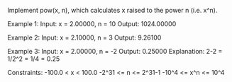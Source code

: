 Implement pow(x, n), which calculates x raised to the power n (i.e. x^n).

Example 1:
Input: x = 2.00000, n = 10
Output: 1024.00000

Example 2:
Input: x = 2.10000, n = 3
Output: 9.26100

Example 3:
Input: x = 2.00000, n = -2
Output: 0.25000
Explanation: 2-2 = 1/2^2 = 1/4 = 0.25
 

Constraints:
-100.0 < x < 100.0
-2^31 <= n <= 2^31-1
-10^4 <= x^n <= 10^4